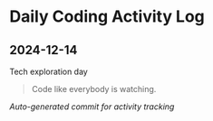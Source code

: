 # Daily Coding Activity Log

## 2024-12-14

Tech exploration day

> Code like everybody is watching.

*Auto-generated commit for activity tracking*
